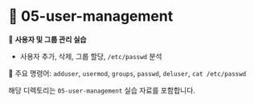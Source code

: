 # 📁 05-user-management

👤 **사용자 및 그룹 관리 실습**

- 사용자 추가, 삭제, 그룹 할당, `/etc/passwd` 분석

🔐 주요 명령어: `adduser`, `usermod`, `groups`, `passwd`, `deluser`, `cat /etc/passwd`

해당 디렉토리는 `05-user-management` 실습 자료를 포함합니다.